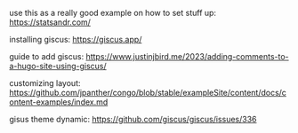 use this as a really good example on how to set stuff up: https://statsandr.com/

installing giscus: https://giscus.app/

guide to add giscus: https://www.justinjbird.me/2023/adding-comments-to-a-hugo-site-using-giscus/

customizing layout: https://github.com/jpanther/congo/blob/stable/exampleSite/content/docs/content-examples/index.md 

gisus theme dynamic: https://github.com/giscus/giscus/issues/336